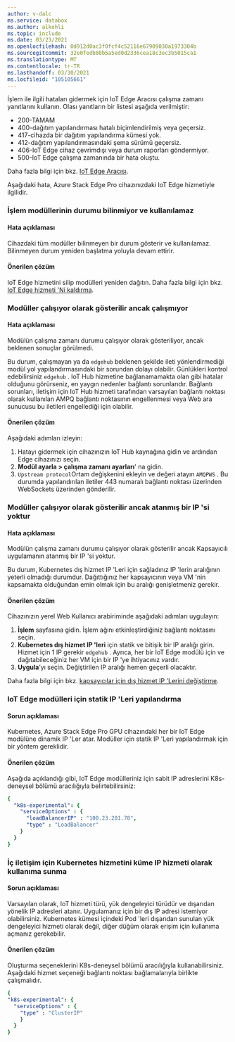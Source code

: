 ```yaml
---
author: v-dalc
ms.service: databox
ms.author: alkohli
ms.topic: include
ms.date: 03/23/2021
ms.openlocfilehash: 0d912d0ac3f0fcf4c52116e67909038a1973304b
ms.sourcegitcommit: 32e0fedb80b5a5ed0d2336cea18c3ec3b5015ca1
ms.translationtype: MT
ms.contentlocale: tr-TR
ms.lasthandoff: 03/30/2021
ms.locfileid: "105105661"
---
```

İşlem ile ilgili hataları gidermek için IoT Edge Aracısı çalışma zamanı yanıtlarını kullanın. Olası yanıtların bir listesi aşağıda verilmiştir:

* 200-TAMAM
* 400-dağıtım yapılandırması hatalı biçimlendirilmiş veya geçersiz.
* 417-cihazda bir dağıtım yapılandırma kümesi yok.
* 412-dağıtım yapılandırmasındaki şema sürümü geçersiz.
* 406-IoT Edge cihaz çevrimdışı veya durum raporları göndermiyor.
* 500-IoT Edge çalışma zamanında bir hata oluştu.

Daha fazla bilgi için bkz. [IoT Edge Aracısı](../articles/iot-edge/iot-edge-runtime.md?preserve-view=true&view=iotedge-2018-06#iot-edge-agent).

Aşağıdaki hata, Azure Stack Edge Pro cihazınızdaki IoT Edge hizmetiyle ilgilidir.

### <a name="compute-modules-have-unknown-status-and-cant-be-used"></a>İşlem modüllerinin durumu bilinmiyor ve kullanılamaz

#### <a name="error-description"></a>Hata açıklaması

Cihazdaki tüm modüller bilinmeyen bir durum gösterir ve kullanılamaz. Bilinmeyen durum yeniden başlatma yoluyla devam ettirir.<!--Original Support ticket relates to trying to deploy a container app on a Hub. Based on the work item, I assume the error description should not be that specific, and that the error applies to Azure Stack Edge Devices, which is the focus of this troubleshooting.-->

#### <a name="suggested-solution"></a>Önerilen çözüm

IoT Edge hizmetini silip modülleri yeniden dağıtın. Daha fazla bilgi için bkz. [IoT Edge hizmeti 'Ni kaldırma](../articles/databox-online/azure-stack-edge-gpu-manage-compute.md#remove-iot-edge-service).


### <a name="modules-show-as-running-but-are-not-working"></a>Modüller çalışıyor olarak gösterilir ancak çalışmıyor

#### <a name="error-description"></a>Hata açıklaması

Modülün çalışma zamanı durumu çalışıyor olarak gösteriliyor, ancak beklenen sonuçlar görülmedi. 

Bu durum, çalışmayan ya da `edgehub` beklenen şekilde ileti yönlendirmediği modül yol yapılandırmasındaki bir sorundan dolayı olabilir. Günlükleri kontrol edebilirsiniz `edgehub` . IoT Hub hizmetine bağlanamamakta olan gibi hatalar olduğunu görürseniz, en yaygın nedenler bağlantı sorunlarıdır. Bağlantı sorunları, iletişim için IoT Hub hizmeti tarafından varsayılan bağlantı noktası olarak kullanılan AMPQ bağlantı noktasının engellenmesi veya Web ara sunucusu bu iletileri engellediği için olabilir.

#### <a name="suggested-solution"></a>Önerilen çözüm

Aşağıdaki adımları izleyin:
1. Hatayı gidermek için cihazınızın IoT Hub kaynağına gidin ve ardından Edge cihazınızı seçin. 
1. **Modül ayarla > çalışma zamanı ayarları**' na gidin. 
1. `Upstream protocol`Ortam değişkenini ekleyin ve değeri atayın `AMQPWS` . Bu durumda yapılandırılan iletiler 443 numaralı bağlantı noktası üzerinden WebSockets üzerinden gönderilir.

### <a name="modules-show-as-running-but-do-not-have-an-ip-assigned"></a>Modüller çalışıyor olarak gösterilir ancak atanmış bir IP 'si yoktur

#### <a name="error-description"></a>Hata açıklaması

Modülün çalışma zamanı durumu çalışıyor olarak gösterilir ancak Kapsayıcılı uygulamanın atanmış bir IP 'si yoktur. 

Bu durum, Kubernetes dış hizmet IP 'Leri için sağladınız IP 'lerin aralığının yeterli olmadığı durumdur. Dağıttığınız her kapsayıcının veya VM 'nin kapsamakta olduğundan emin olmak için bu aralığı genişletmeniz gerekir.

#### <a name="suggested-solution"></a>Önerilen çözüm

Cihazınızın yerel Web Kullanıcı arabiriminde aşağıdaki adımları uygulayın:
1. **İşlem** sayfasına gidin. İşlem ağını etkinleştirdiğiniz bağlantı noktasını seçin. 
1. **Kubernetes dış hizmet IP 'leri** için statik ve bitişik bir IP aralığı girin. Hizmet için 1 IP gerekir `edgehub` . Ayrıca, her bir IoT Edge modülü için ve dağıtabileceğiniz her VM için bir IP 'ye ihtiyacınız vardır. 
1. **Uygula**’yı seçin. Değiştirilen IP aralığı hemen geçerli olacaktır.

Daha fazla bilgi için bkz. [kapsayıcılar için dış hizmet IP 'Lerini değiştirme](../articles/databox-online/azure-stack-edge-gpu-manage-compute.md#change-external-service-ips-for-containers).

### <a name="configure-static-ips-for-iot-edge-modules"></a>IoT Edge modülleri için statik IP 'Leri yapılandırma

#### <a name="problem-description"></a>Sorun açıklaması

Kubernetes, Azure Stack Edge Pro GPU cihazındaki her bir IoT Edge modülüne dinamik IP 'Ler atar. Modüller için statik IP 'Leri yapılandırmak için bir yöntem gereklidir.

#### <a name="suggested-solution"></a>Önerilen çözüm

Aşağıda açıklandığı gibi, IoT Edge modülleriniz için sabit IP adreslerini K8s-deneysel bölümü aracılığıyla belirtebilirsiniz: 

```yaml
{
  "k8s-experimental": {
    "serviceOptions" : {
      "loadBalancerIP" : "100.23.201.78",
      "type" : "LoadBalancer"
    }
  }
}
```
### <a name="expose-kubernetes-service-as-cluster-ip-service-for-internal-communication"></a>İç iletişim için Kubernetes hizmetini küme IP hizmeti olarak kullanıma sunma

#### <a name="problem-description"></a>Sorun açıklaması

Varsayılan olarak, IoT hizmeti türü, yük dengeleyici türüdür ve dışarıdan yönelik IP adresleri atanır. Uygulamanız için bir dış IP adresi istemiyor olabilirsiniz. Kubernetes kümesi içindeki Pod 'leri dışarıdan sunulan yük dengeleyici hizmeti olarak değil, diğer düğüm olarak erişim için kullanıma açmanız gerekebilir. 

#### <a name="suggested-solution"></a>Önerilen çözüm

Oluşturma seçeneklerini K8s-deneysel bölümü aracılığıyla kullanabilirsiniz. Aşağıdaki hizmet seçeneği bağlantı noktası bağlamalarıyla birlikte çalışmalıdır.

```yaml
{
"k8s-experimental": {
  "serviceOptions" : {
    "type" : "ClusterIP"
    }
  }
}
```